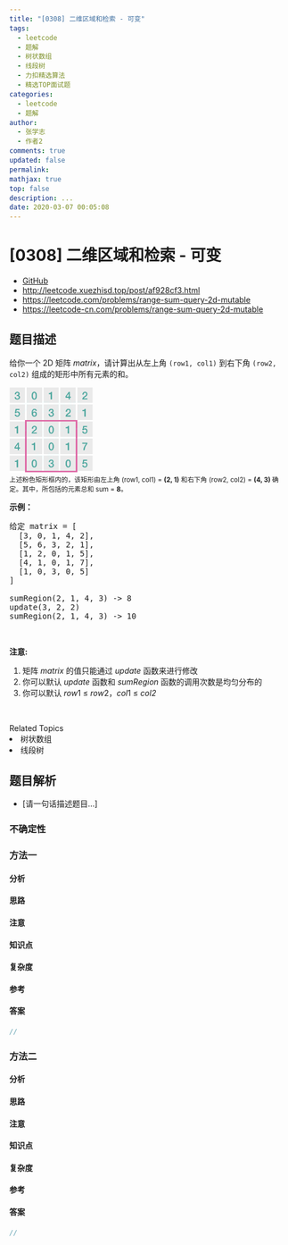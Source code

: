 ```yaml
---
title: "[0308] 二维区域和检索 - 可变"
tags:
  - leetcode
  - 题解
  - 树状数组
  - 线段树
  - 力扣精选算法
  - 精选TOP面试题
categories:
  - leetcode
  - 题解
author:
  - 张学志
  - 作者2
comments: true
updated: false
permalink:
mathjax: true
top: false
description: ...
date: 2020-03-07 00:05:08
---
```



# [0308] 二维区域和检索 - 可变
* [GitHub](https://github.com/algoboy101/LeetCodeCrowdsource/tree/master/_posts/QA/%5B0308%5D%20%E4%BA%8C%E7%BB%B4%E5%8C%BA%E5%9F%9F%E5%92%8C%E6%A3%80%E7%B4%A2%20-%20%E5%8F%AF%E5%8F%98.md)
* http://leetcode.xuezhisd.top/post/af928cf3.html
* https://leetcode.com/problems/range-sum-query-2d-mutable
* https://leetcode-cn.com/problems/range-sum-query-2d-mutable


## 题目描述

<p>给你一个 2D 矩阵&nbsp;<em>matrix</em>，请计算出从左上角&nbsp;<code>(row1, col1)</code> 到右下角 <code>(row2, col2)</code> 组成的矩形中所有元素的和。</p>

<p><img alt="Range Sum Query 2D" src="https://raw.githubusercontent.com/algoboy101/LeetCodeCrowdsource/master/imgs/308_range_sum_query_2d_mutable.png" style="width: 150px;"><br>
<small>上述粉色矩形框内的，该矩形由左上角 (row1, col1) = <strong>(2, 1)</strong>&nbsp;和右下角&nbsp;(row2, col2) = <strong>(4, 3) </strong>确定。其中，所包括的元素总和 sum = <strong>8</strong>。</small></p>

<p><strong>示例：</strong></p>

<pre>给定 matrix = [
  [3, 0, 1, 4, 2],
  [5, 6, 3, 2, 1],
  [1, 2, 0, 1, 5],
  [4, 1, 0, 1, 7],
  [1, 0, 3, 0, 5]
]

sumRegion(2, 1, 4, 3) -&gt; 8
update(3, 2, 2)
sumRegion(2, 1, 4, 3) -&gt; 10
</pre>

<p>&nbsp;</p>

<p><strong>注意:</strong></p>

<ol>
	<li>矩阵 <em>matrix&nbsp;</em>的值只能通过&nbsp;<em>update&nbsp;</em>函数来进行修改</li>
	<li>你可以默认&nbsp;<em>update&nbsp;</em>函数和&nbsp;<em>sumRegion </em>函数的调用次数是均匀分布的</li>
	<li>你可以默认&nbsp;<em>row</em>1 &le; <em>row</em>2，<em>col</em>1 &le; <em>col2</em></li>
</ol>

<p>&nbsp;</p>
<div><div>Related Topics</div><div><li>树状数组</li><li>线段树</li></div></div>


## 题目解析
* [请一句话描述题目...]

### 不确定性


### 方法一

#### 分析

#### 思路

#### 注意

#### 知识点

#### 复杂度

#### 参考

#### 答案

```cpp
//
```


### 方法二

#### 分析

#### 思路

#### 注意

#### 知识点

#### 复杂度

#### 参考

#### 答案

```cpp
//
```


